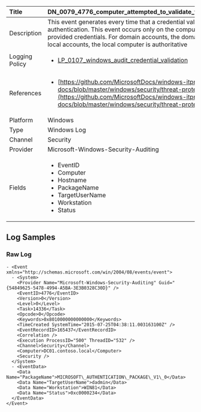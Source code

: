 | Title          | DN_0079_4776_computer_attempted_to_validate_the_credentials_for_an_account                                                                                                      |
|:---------------|:-----------------------------------------------------------------------------------------------------------------|
| Description    | This event generates every time that a credential validation occurs  using NTLM authentication. This event occurs only on the computer  that is authoritative for the provided credentials. For domain  accounts, the domain controller is authoritative. For local accounts,  the local computer is authoritative                                                                                                |
| Logging Policy | <ul><li>[LP_0107_windows_audit_credential_validation](../Logging_Policies/LP_0107_windows_audit_credential_validation.md)</li></ul> |
| References     | <ul><li>[https://github.com/MicrosoftDocs/windows-itpro-docs/blob/master/windows/security/threat-protection/auditing/event-4776.md](https://github.com/MicrosoftDocs/windows-itpro-docs/blob/master/windows/security/threat-protection/auditing/event-4776.md)</li></ul>                                  |
| Platform       | Windows   |
| Type           | Windows Log 		| 
| Channel        | Security    |
| Provider       | Microsoft-Windows-Security-Auditing   |
| Fields         | <ul><li>EventID</li><li>Computer</li><li>Hostname</li><li>PackageName</li><li>TargetUserName</li><li>Workstation</li><li>Status</li></ul>                                               |


## Log Samples

### Raw Log

```
- <Event xmlns="http://schemas.microsoft.com/win/2004/08/events/event">
  - <System>
    <Provider Name="Microsoft-Windows-Security-Auditing" Guid="{54849625-5478-4994-A5BA-3E3B0328C30D}" /> 
    <EventID>4776</EventID> 
    <Version>0</Version> 
    <Level>0</Level> 
    <Task>14336</Task> 
    <Opcode>0</Opcode> 
    <Keywords>0x8010000000000000</Keywords> 
    <TimeCreated SystemTime="2015-07-25T04:38:11.003163100Z" /> 
    <EventRecordID>165437</EventRecordID> 
    <Correlation /> 
    <Execution ProcessID="500" ThreadID="532" /> 
    <Channel>Security</Channel> 
    <Computer>DC01.contoso.local</Computer> 
    <Security /> 
  </System>
  - <EventData>
    <Data Name="PackageName">MICROSOFT\_AUTHENTICATION\_PACKAGE\_V1\_0</Data> 
    <Data Name="TargetUserName">dadmin</Data> 
    <Data Name="Workstation">WIN81</Data> 
    <Data Name="Status">0xc0000234</Data> 
  </EventData>
</Event>

```




